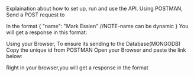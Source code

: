 Explaination about how to set up, run and use the API. Using POSTMAN, Send a POST request to

In the format { "name": "Mark Essien" //NOTE-name can be dynamic } You will get a response in this format:

Using your Browser, To ensure its sending to the Database(MONGODB) Copy the unique id from POSTMAN Open your Browser and paste the link below:

Right in your browser,you will get a response in the format